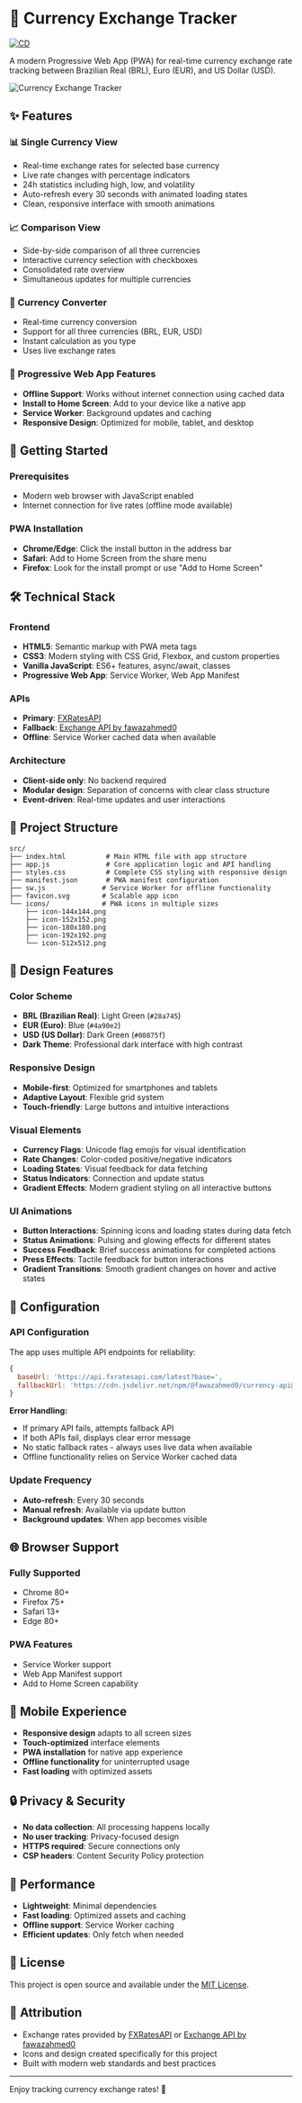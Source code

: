 # 💱 Currency Exchange Tracker

[![CD](https://github.com/wlsf82/currency-exchange-tracker/actions/workflows/cd.yml/badge.svg)](https://github.com/wlsf82/currency-exchange-tracker/actions)

A modern Progressive Web App (PWA) for real-time currency exchange rate tracking between Brazilian Real (BRL), Euro (EUR), and US Dollar (USD).

![Currency Exchange Tracker](src/icons/icon-192x192.png)

## ✨ Features

### 📊 **Single Currency View**

- Real-time exchange rates for selected base currency
- Live rate changes with percentage indicators
- 24h statistics including high, low, and volatility
- Auto-refresh every 30 seconds with animated loading states
- Clean, responsive interface with smooth animations

### 📈 **Comparison View**

- Side-by-side comparison of all three currencies
- Interactive currency selection with checkboxes
- Consolidated rate overview
- Simultaneous updates for multiple currencies

### 💱 **Currency Converter**

- Real-time currency conversion
- Support for all three currencies (BRL, EUR, USD)
- Instant calculation as you type
- Uses live exchange rates

### 🔄 **Progressive Web App Features**

- **Offline Support**: Works without internet connection using cached data
- **Install to Home Screen**: Add to your device like a native app
- **Service Worker**: Background updates and caching
- **Responsive Design**: Optimized for mobile, tablet, and desktop

## 🚀 Getting Started

### Prerequisites

- Modern web browser with JavaScript enabled
- Internet connection for live rates (offline mode available)

### PWA Installation

- **Chrome/Edge**: Click the install button in the address bar
- **Safari**: Add to Home Screen from the share menu
- **Firefox**: Look for the install prompt or use "Add to Home Screen"

## 🛠️ Technical Stack

### Frontend

- **HTML5**: Semantic markup with PWA meta tags
- **CSS3**: Modern styling with CSS Grid, Flexbox, and custom properties
- **Vanilla JavaScript**: ES6+ features, async/await, classes
- **Progressive Web App**: Service Worker, Web App Manifest

### APIs

- **Primary**: [FXRatesAPI](https://fxratesapi.com)
- **Fallback**: [Exchange API by fawazahmed0](https://github.com/fawazahmed0/exchange-api)
- **Offline**: Service Worker cached data when available

### Architecture

- **Client-side only**: No backend required
- **Modular design**: Separation of concerns with clear class structure
- **Event-driven**: Real-time updates and user interactions

## 📁 Project Structure

```text
src/
├── index.html          # Main HTML file with app structure
├── app.js              # Core application logic and API handling
├── styles.css          # Complete CSS styling with responsive design
├── manifest.json       # PWA manifest configuration
├── sw.js              # Service Worker for offline functionality
├── favicon.svg        # Scalable app icon
└── icons/             # PWA icons in multiple sizes
    ├── icon-144x144.png
    ├── icon-152x152.png
    ├── icon-180x180.png
    ├── icon-192x192.png
    └── icon-512x512.png
```

## 🎨 Design Features

### Color Scheme

- **BRL (Brazilian Real)**: Light Green (`#28a745`)
- **EUR (Euro)**: Blue (`#4a90e2`)
- **USD (US Dollar)**: Dark Green (`#00875f`)
- **Dark Theme**: Professional dark interface with high contrast

### Responsive Design

- **Mobile-first**: Optimized for smartphones and tablets
- **Adaptive Layout**: Flexible grid system
- **Touch-friendly**: Large buttons and intuitive interactions

### Visual Elements

- **Currency Flags**: Unicode flag emojis for visual identification
- **Rate Changes**: Color-coded positive/negative indicators
- **Loading States**: Visual feedback for data fetching
- **Status Indicators**: Connection and update status
- **Gradient Effects**: Modern gradient styling on all interactive buttons

### UI Animations

- **Button Interactions**: Spinning icons and loading states during data fetch
- **Status Animations**: Pulsing and glowing effects for different states
- **Success Feedback**: Brief success animations for completed actions
- **Press Effects**: Tactile feedback for button interactions
- **Gradient Transitions**: Smooth gradient changes on hover and active states

## 🔧 Configuration

### API Configuration

The app uses multiple API endpoints for reliability:

```javascript
{
  baseUrl: 'https://api.fxratesapi.com/latest?base=',
  fallbackUrl: 'https://cdn.jsdelivr.net/npm/@fawazahmed0/currency-api@latest/v1/currencies/'
}
```

**Error Handling:**

- If primary API fails, attempts fallback API
- If both APIs fail, displays clear error message
- No static fallback rates - always uses live data when available
- Offline functionality relies on Service Worker cached data

### Update Frequency

- **Auto-refresh**: Every 30 seconds
- **Manual refresh**: Available via update button
- **Background updates**: When app becomes visible

## 🌐 Browser Support

### Fully Supported

- Chrome 80+
- Firefox 75+
- Safari 13+
- Edge 80+

### PWA Features

- Service Worker support
- Web App Manifest support
- Add to Home Screen capability

## 📱 Mobile Experience

- **Responsive design** adapts to all screen sizes
- **Touch-optimized** interface elements
- **PWA installation** for native app experience
- **Offline functionality** for uninterrupted usage
- **Fast loading** with optimized assets

## 🔒 Privacy & Security

- **No data collection**: All processing happens locally
- **No user tracking**: Privacy-focused design
- **HTTPS required**: Secure connections only
- **CSP headers**: Content Security Policy protection

## 🚀 Performance

- **Lightweight**: Minimal dependencies
- **Fast loading**: Optimized assets and caching
- **Offline support**: Service Worker caching
- **Efficient updates**: Only fetch when needed

## 📄 License

This project is open source and available under the [MIT License](LICENSE).

## 🔗 Attribution

- Exchange rates provided by [FXRatesAPI](https://fxratesapi.com) or [Exchange API by fawazahmed0](https://github.com/fawazahmed0/exchange-api)
- Icons and design created specifically for this project
- Built with modern web standards and best practices

---

Enjoy tracking currency exchange rates! 💱
